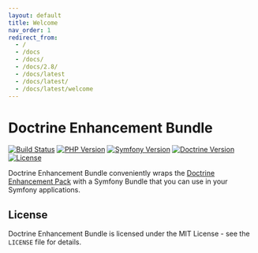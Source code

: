 ```yaml
---
layout: default
title: Welcome
nav_order: 1
redirect_from:
  - /
  - /docs
  - /docs/
  - /docs/2.8/
  - /docs/latest
  - /docs/latest/
  - /docs/latest/welcome
---
```


# Doctrine Enhancement Bundle

[![Build Status](https://github.com/darkwebdesign/doctrine-enhancement-bundle/actions/workflows/build.yaml/badge.svg?branch=2.8)](https://github.com/darkwebdesign/doctrine-enhancement-bundle/actions/workflows/build.yaml)
[![PHP Version](https://img.shields.io/badge/php-7.2%2B-777BB3.svg)](https://php.net/)
[![Symfony Version](https://img.shields.io/badge/symfony-4.0%2B-93C74B.svg)](https://symfony.com/)
[![Doctrine Version](https://img.shields.io/badge/doctrine-2.8-2E6BC8.svg)](http://www.doctrine-project.org/)
[![License](https://poser.pugx.org/darkwebdesign/doctrine-enhancement-bundle/license?format=flat)](https://packagist.org/packages/darkwebdesign/doctrine-enhancement-bundle)

Doctrine Enhancement Bundle conveniently wraps the [Doctrine Enhancement Pack](https://darkwebdesign.github.io/doctrine-enhancement-pack/docs/2.8) with a Symfony Bundle that you can use
in your Symfony applications.

## License

Doctrine Enhancement Bundle is licensed under the MIT License - see the `LICENSE` file for details.
